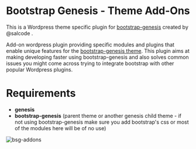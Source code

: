 # Bootstrap Genesis - Theme Add-Ons
This is a Wordpress theme specific plugin for [bootstrap-genesis](https://github.com/salcode/bootstrap-genesis) created by @salcode .

Add-on wordpress plugin providing specific modules and plugins that enable unique features for the [bootstrap-genesis theme](https://github.com/salcode/bootstrap-genesis). This plugin aims at making developing faster using bootstrap-genesis and also solves common issues you might come across trying to integrate bootstrap with other popular Wordpress plugins.

# Requirements
 - **genesis** 
 - **bootstrap-genesis** (parent theme or another genesis child theme - if not using bootstrap-genesis make sure you add bootstrap's css or most of the modules here will be of no use)




![bsg-addons](https://lh6.googleusercontent.com/33BmluJl927BaNL2_cPH_IBlD89_BuMmC9_6ap2pFExT-BevBQHNSDwzJIPz3-K6iiirXKCdp6U=w2226-h1246)
